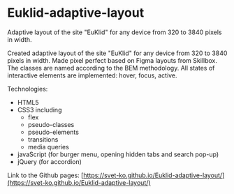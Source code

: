 # Euklid-adaptive-layout
Adaptive layout of the site "EuKlid" for any device from 320 to 3840 pixels in width.

Created adaptive layout of the site "EuKlid" for any device from 320 to 3840 pixels in width. Made pixel perfect based on Figma layouts from Skillbox. The classes are named according to the BEM methodology. All states of interactive elements are implemented: hover, focus, active.

Technologies:
- HTML5
- CSS3 including
  - flex
  - pseudo-classes
  - pseudo-elements
  - transitions
  - media queries
- javaScript (for burger menu, opening hidden tabs and search pop-up)
- jQuery (for accordion)

Link to the Github pages: [https://svet-ko.github.io/Euklid-adaptive-layout/](https://svet-ko.github.io/Euklid-adaptive-layout/)
